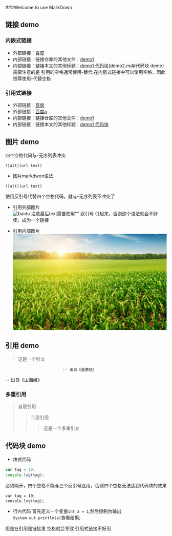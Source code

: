 ###Welcome to use MarkDown

## 链接 demo

### 内嵌式链接  
- 外部链接：[百度](https://wwww.baidu.com)  
- 内部链接：链接仓库的其他文件：[demo1](demo1.md)  
- 内部链接：链接本文的其他标题：[demo1 代码块](demo2.md#代码块 demo)  
需要注意的是 引用的空格通常使用-替代,在内嵌式链接中可以使用空格，因此推荐使用-代替空格

### 引用式链接  
- 外部链接：[百度]
- 外部链接：[百度a][baidu]  
- 内部链接：链接仓库的其他文件：[demo1]
- 内部链接：链接本文的其他标题：[demo1 代码块]  


## 图片 demo    

四个空格代码与-无序列表冲突  
<!--  - 图片markdwon语法   -->


    ![alt](url text)  

- 图片markdwon语法  
``` 
![alt](url text)
```
使用反引号代替四个空格代码，就与-无序列表不冲突了 
- 引用外部图片  
![baidu](https://www.baidu.com/img/bd_logo1.png "这是一个图片")
注意最后text需要使用"" 双引号 引起来，否则这个语法就会不好使，成为一个链接

- 引用内部图片  
![picture](images\002.jpg "风景图片")


## 引用 demo
> 这是一个引文  

                             -- 出自《道德经》
<!--  这样写会有阴影 --> 
-- 出自《山海经》

### 多重引用
>首层引用
>>二层引用
>>> 这是一个多重引文


## 代码块 demo

- 块式代码  
```javascript
var tag = 10;
console.log(tag);
``` 
必须隔开，四个空格不能与三个反引号连用，否则四个空格无法达到代码块的效果  

    var tag = 10;  
    console.log(tag);  
- 行内代码
首先定义一个变量`int a = 1`,然后控制台输出 `System.out.println(a)`查看结果;


<!-- 下面是本文档的链接 -->
[百度]:https://wwww.baidu.com 
[baidu]:https://wwww.baidu.com 
[demo1]:demo1.md
[demo1 代码块]:demo2.md#代码块-demo   
但是在引用是链接里 空格就会导致 引用式链接不好用
